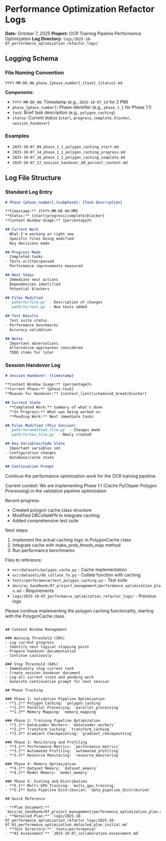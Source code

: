 # Performance Optimization Refactor Logs

**Date:** October 7, 2025
**Project:** OCR Training Pipeline Performance Optimization
**Log Directory:** `logs/2025-10-07_performance_optimization_refactor_logs/`

## Logging Schema

### File Naming Convention
```
YYYY-MM-DD_HH_phase_{phase_number}_{task}_{status}.md
```

**Components:**
- `YYYY-MM-DD_HH`: Timestamp (e.g., `2025-10-07_14` for 2 PM)
- `phase_{phase_number}`: Phase identifier (e.g., `phase_1_1` for Phase 1.1)
- `task`: Brief task description (e.g., `polygon_caching`)
- `status`: Current status (`start`, `progress`, `complete`, `blocker`, `session_handover`)

### Examples
- `2025-10-07_09_phase_1_1_polygon_caching_start.md`
- `2025-10-07_14_phase_1_1_polygon_caching_progress.md`
- `2025-10-07_16_phase_1_1_polygon_caching_complete.md`
- `2025-10-07_17_session_handover_60_percent_context.md`

## Log File Structure

### Standard Log Entry
```markdown
# Phase {phase_number}.{subphase}: {Task Description}

**Timestamp:** {YYYY-MM-DD HH:MM}
**Status:** {start|progress|complete|blocker}
**Context Window Usage:** {percentage}%

## Current Work
- What I'm working on right now
- Specific files being modified
- Key decisions made

## Progress Made
- Completed tasks
- Tests written/passed
- Performance improvements measured

## Next Steps
- Immediate next actions
- Dependencies identified
- Potential blockers

## Files Modified
- `path/to/file.py` - Description of changes
- `path/to/test.py` - New tests added

## Test Results
- Test suite status
- Performance benchmarks
- Accuracy validation

## Notes
- Important observations
- Alternative approaches considered
- TODO items for later
```

### Session Handover Log
```markdown
# Session Handover: {timestamp}

**Context Window Usage:** {percentage}%
**Current Phase:** {phase.task}
**Reason for Handover:** {context_limit|scheduled_break|blocker}

## Current State
- **Completed Work:** Summary of what's done
- **In Progress:** What was being worked on
- **Pending Work:** Next immediate tasks

## Files Modified (This Session)
- `path/to/modified_file.py` - Changes made
- `path/to/new_file.py` - Newly created

## Key Variables/Code State
- Important variables set
- Configuration changes
- Database/cache state

## Continuation Prompt
```
Continue the performance optimization work for the OCR training pipeline.

Current context: We are implementing Phase 1.1 (Cache PyClipper Polygon Processing) in the validation pipeline optimization.

Recent progress:
- Created polygon cache class structure
- Modified DBCollateFN to integrate caching
- Added comprehensive test suite

Next steps:
1. Implement the actual caching logic in PolygonCache class
2. Integrate cache with make_prob_thresh_map method
3. Run performance benchmarks

Files to reference:
- `ocr/datasets/polygon_cache.py` - Cache implementation
- `ocr/datasets/db_collate_fn.py` - Collate function with caching
- `tests/performance/test_polygon_caching.py` - Test suite
- `docs/ai_handbook/07_project_management/performance_optimization_plan.md` - Requirements
- `logs/2025-10-07_performance_optimization_refactor_logs/` - Previous logs

Please continue implementing the polygon caching functionality, starting with the PolygonCache class.
```

## Context Window Management

### Warning Threshold (50%)
- Log current progress
- Identify next logical stopping point
- Prepare handover documentation
- Continue cautiously

### Stop Threshold (60%)
- Immediately stop current task
- Create session handover document
- Log all current state and pending work
- Generate continuation prompt for next session

## Phase Tracking

### Phase 1: Validation Pipeline Optimization
- **1.1** Polygon Caching: `polygon_caching`
- **1.2** Parallel Processing: `parallel_processing`
- **1.3** Memory Mapping: `memory_mapping`

### Phase 2: Training Pipeline Optimization
- **2.1** DataLoader Workers: `dataloader_workers`
- **2.2** Transform Caching: `transform_caching`
- **2.3** Gradient Checkpointing: `gradient_checkpointing`

### Phase 3: Monitoring and Profiling
- **3.1** Performance Metrics: `performance_metrics`
- **3.2** Automated Profiling: `automated_profiling`
- **3.3** Resource Monitoring: `resource_monitoring`

### Phase 4: Memory Optimization
- **4.1** Dataset Memory: `dataset_memory`
- **4.2** Model Memory: `model_memory`

### Phase 5: Scaling and Distribution
- **5.1** Multi-GPU Training: `multi_gpu_training`
- **5.2** Data Pipeline Distribution: `data_pipeline_distribution`

## Quick Reference

- **Plan Document:** `docs/ai_handbook/07_project_management/performance_optimization_plan.md`
- **Detailed Plan:** `logs/2025-10-07_performance_optimization_refactor_logs/2025-10-07_01_performance_optimization_detailed_plan_initial.md`
- **Test Directory:** `tests/performance/`
- **AI Assessment:** `2025-10-07_collaboration-assessment.md`
